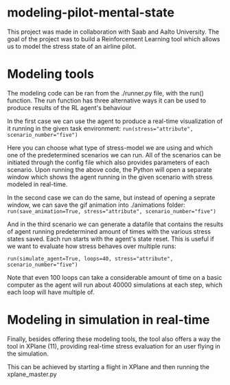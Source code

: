 # modeling-pilot-mental-state

This project was made in collaboration with Saab and Aalto University. The goal of the project was to build a Reinforcement Learning tool which allows us to model the stress state of an airline pilot.

Modeling tools
==============

The modeling code can be ran from the ./runner.py file, with the run() function. The run function has three alternative ways it can be used to produce results of the RL agent's behaviour

In the first case we can use the agent to produce a real-time visualization of it running in the given task environment:
`run(stress="attribute", scenario_number="five")`

Here you can choose what type of stress-model we are using and which one of the predetermined scenarios we can run. All of the scenarios can be initiated through the config file which also provides parameters of each scenario. Upon running the above code, the Python will open a separate window which shows the agent running in the given scenario with stress modeled in real-time. 

In the second case we can do the same, but instead of opening a seprate window, we can save the gif animation into ./animations folder:
`run(save_animation=True, stress="attribute", scenario_number="five")`

And in the third scenario we can generate a datafile that contains the results of agent running predetermined amount of times with the various stress states saved. Each run starts with the agent's state reset. This is useful if we want to evaluate how stress behaves over multiple runs:

`run(simulate_agent=True, loops=40, stress="attribute", scenario_number="five")`

Note that even 100 loops can take a considerable amount of time on a basic computer as the agent will run about 40000 simulations at each step, which each loop will have multiple of.

Modeling in simulation in real-time
===================================

Finally, besides offering these modeling tools, the tool also offers a way the tool in XPlane (11), providing real-time stress evaluation for an user flying in the simulation.

This can be achieved by starting a flight in XPlane and then running the xplane_master.py

